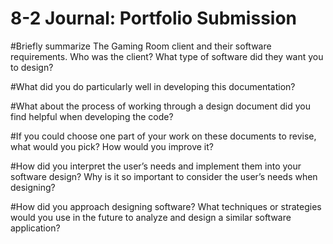 # 8-2 Journal: Portfolio Submission

#Briefly summarize The Gaming Room client and their software requirements. Who was the client? What type of software did they want you to design?

#What did you do particularly well in developing this documentation?

#What about the process of working through a design document did you find helpful when developing the code?

#If you could choose one part of your work on these documents to revise, what would you pick? How would you improve it?

#How did you interpret the user’s needs and implement them into your software design? Why is it so important to consider the user’s needs when designing?

#How did you approach designing software? What techniques or strategies would you use in the future to analyze and design a similar software application?
